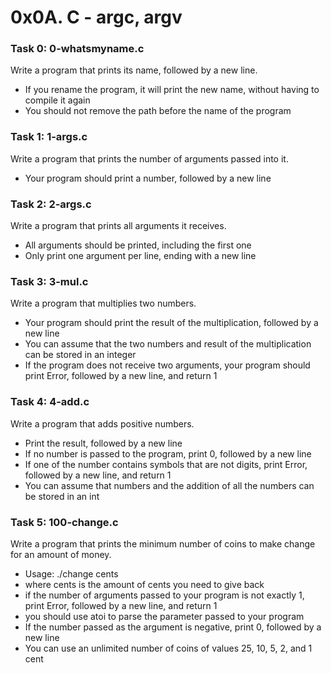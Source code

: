 # 0x0A. C - argc, argv

### Task 0: 0-whatsmyname.c
Write a program that prints its name, followed by a new line.
* If you rename the program, it will print the new name, without having to compile it again
* You should not remove the path before the name of the program

### Task 1: 1-args.c
Write a program that prints the number of arguments passed into it.
* Your program should print a number, followed by a new line

### Task 2: 2-args.c
Write a program that prints all arguments it receives.
* All arguments should be printed, including the first one
* Only print one argument per line, ending with a new line

### Task 3: 3-mul.c
Write a program that multiplies two numbers.
* Your program should print the result of the multiplication, followed by a new line
* You can assume that the two numbers and result of the multiplication can be stored in an integer
* If the program does not receive two arguments, your program should print Error, followed by a new line, and return 1

### Task 4: 4-add.c
Write a program that adds positive numbers.
* Print the result, followed by a new line
* If no number is passed to the program, print 0, followed by a new line
* If one of the number contains symbols that are not digits, print Error, followed by a new line, and return 1
* You can assume that numbers and the addition of all the numbers can be stored in an int

### Task 5: 100-change.c
Write a program that prints the minimum number of coins to make change for an amount of money.
* Usage: ./change cents
* where cents is the amount of cents you need to give back
* if the number of arguments passed to your program is not exactly 1, print Error, followed by a new line, and return 1
* you should use atoi to parse the parameter passed to your program
* If the number passed as the argument is negative, print 0, followed by a new line
* You can use an unlimited number of coins of values 25, 10, 5, 2, and 1 cent
